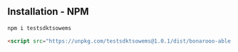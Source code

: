 ## Installation - NPM
```sh
npm i testsdktsowems
```
```html
<script src="https://unpkg.com/testsdktsowems@1.0.1/dist/bonarooo-able.min.js"></script>
```
